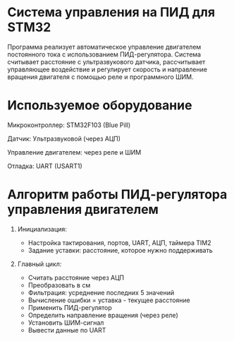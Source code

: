 # Система управления на ПИД для STM32
Программа реализует автоматическое управление двигателем постоянного тока с использованием ПИД-регулятора. Система считывает расстояние с ультразвукового датчика, рассчитывает управляющее воздействие и регулирует скорость и направление вращения двигателя с помощью реле и программного ШИМ.
# Используемое оборудование
Микроконтроллер: STM32F103 (Blue Pill)

Датчик: Ультразвуковой (через АЦП)

Управление двигателем: через реле и ШИМ

Отладка: UART (USART1)
# Алгоритм работы ПИД-регулятора управления двигателем

1. Инициализация:
   - Настройка тактирования, портов, UART, АЦП, таймера TIM2
   - Задание уставки: расстояние, которое нужно поддерживать

2. Главный цикл:
   - Считать расстояние через АЦП
   - Преобразовать в см
   - Фильтрация: усреднение последних 5 значений
   - Вычисление ошибки = уставка - текущее расстояние
   - Применить ПИД-регулятор
   - Определить направление вращения (через реле)
   - Установить ШИМ-сигнал
   - Вывести данные по UART
